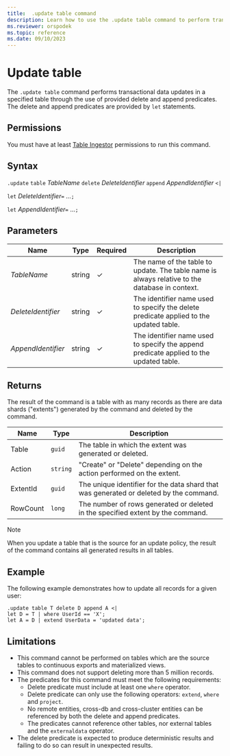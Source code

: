 ```yaml
---
title:  .update table command
description: Learn how to use the .update table command to perform transactional data updates.
ms.reviewer: orspodek
ms.topic: reference
ms.date: 09/10/2023
---
```

# Update table

The `.update table` command performs transactional data updates in a specified table through the use of provided delete and append predicates. The delete and append predicates are provided by `let` statements.

## Permissions

You must have at least [Table Ingestor](../access-control/role-based-access-control.md) permissions to run this command.

## Syntax

`.update` `table` *TableName* `delete` *DeleteIdentifier* `append` *AppendIdentifier* `<|`

`let` *DeleteIdentifier*`=` ...`;`

`let` *AppendIdentifier*`=` ...`;`

## Parameters

|Name|Type|Required|Description|
|--|--|--|--|
|*TableName*|string|&check;|The name of the table to update. The table name is always relative to the database in context. |
|*DeleteIdentifier*|string|&check;|The identifier name used to specify the delete predicate applied to the updated table.|
|*AppendIdentifier*|string|&check;|The identifier name used to specify the append predicate applied to the updated table.|

## Returns

The result of the command is a table with as many records
as there are data shards ("extents") generated by the command and deleted by the command.


|Name       |Type      |Description                                                                |
|-----------|----------|---------------------------------------------------------------------------|
|Table   |`guid`    |The table in which the extent was generated or deleted.|
|Action |`string`  |"Create" or "Delete" depending on the action performed on the extent.|
|ExtentId   |`guid`    |The unique identifier for the data shard that was generated or deleted by the command.|
|RowCount   |`long`    |The number of rows generated or deleted in the specified extent by the command.|

>[!NOTE]
> When you update a table that is the source for an update policy, the result of the command contains all generated results in all tables.

## Example

The following example demonstrates how to update all records for a given user:
```
.update table T delete D append A <|
let D = T | where UserId == 'X';
let A = D | extend UserData = 'updated data';
```

## Limitations

- This command cannot be performed on tables which are the source tables to continuous exports and materialized views.
- This command does not support deleting more than 5 million records.
- The predicates for this command must meet the following requirements:
    - Delete predicate must include at least one `where` operator.
    - Delete predicate can only use the following operators: `extend`, `where` and `project`.
    - No remote entities, cross-db and cross-cluster entities can be referenced by both the delete and append predicates.
    - The predicates cannot reference other tables, nor external tables and the `externaldata` operator.
- The delete predicate is expected to produce deterministic results and failing to do so can result in unexpected results.
